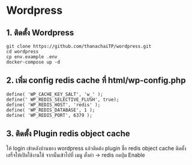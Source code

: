 # Wordpress

## 1. ติดตั้ง Wordpress
```
git clone https://github.com/thanachaiTP/wordpress.git
cd wordpress
cp env.example .env
docker-compose up -d
```

## 2. เพิ่ม config redis cache ที่ html/wp-config.php
```
define( 'WP_CACHE_KEY_SALT', 'w_' );
define(' WP_REDIS_SELECTIVE_FLUSH', true);
define( 'WP_REDIS_HOST', 'redis' );
define( 'WP_REDIS_DATABASE', 1 );
define( 'WP_REDIS_PORT', 6379 );
```

## 3. ติดตั้ง Plugin redis object cache
ให้ login เข้าหลังบ้านของ wordpress แล้วติดต้ง plugin ชื่อ redis object cache ติดตั้งเสร็จให้เปิดใช้งานใช้ จากนั้นเข้าไปที่ เมนู ตั้งค่า -> redis กดปุ่ม Enable

